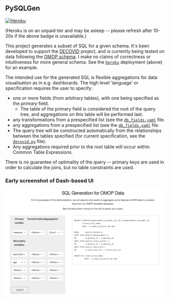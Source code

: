## PySQLGen

[![Heroku](http://heroku-badge.herokuapp.com/?app=sqlgen&style=flat&svg=1&root=index.html)](https://sqlgen.herokuapp.com/)

(Heroku is on an unpaid tier and may be asleep -- please refresh after 10-20s if the above badge is unavailable.)

This project generates a subset of SQL for a given schema. It's been developed to support the [DECOVID](https://www.decovid.org/) project, and is currently being tested on data following the [OMOP schema](https://ohdsi.github.io/TheBookOfOhdsi/CommonDataModel.html). I make no claims of correctness or intuitiveness for more general schema. See the [`heroku`](www.heroku.com) deployment (above) for an example.

The intended use for the generated SQL is flexible aggregations for data visualisation as in e.g. dashboards. The high level 'language' or specification requires the user to specify:

* one or more fields (from arbitrary tables), with one being specified as the *primary* field.
    * The table of the primary field is considered the root of the query tree, and aggregations on this table will be performed last.
* any transformations from a prespecified list (see the [`db_fields.yaml`](db_fields.yaml) file.
* any aggregations from a prespecified list (see the [`db_fields.yaml`](db_fields.yaml) file.
* The query tree will be constructed automatically from the relationships between the tables specified (for current specification, see the [`decovid.py`](decovid.py) file).
* Any aggregations required prior to the root table will occur within Common Table Expressions.

There is no guarantee of optimality of the query -- primary keys are used in order to calculate the joins, but no table constraints are used.

### Early screenshot of Dash-based UI

![Screenshot](assets/screenshot.png)
